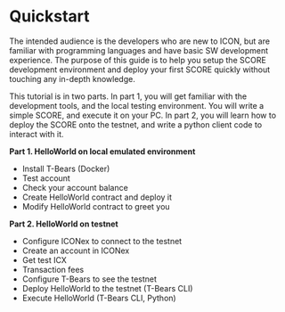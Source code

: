# Quickstart

The intended audience is the developers who are new to ICON, but are familiar with programming languages and have basic SW development experience. The purpose of this guide is to help you setup the SCORE development environment and deploy your first SCORE quickly without touching any in-depth knowledge.

This tutorial is in two parts. In part 1, you will get familiar with the development tools, and the local testing environment. You will write a simple SCORE, and execute it on your PC. In part 2, you will learn how to deploy the SCORE onto the testnet, and write a python client code to interact with it.

**Part 1. HelloWorld on local emulated environment**

* Install T-Bears \(Docker\)
* Test account
* Check your account balance
* Create HelloWorld contract and deploy it
* Modify HelloWorld contract to greet you

**Part 2. HelloWorld on testnet**

* Configure ICONex to connect to the testnet
* Create an account in ICONex
* Get test ICX
* Transaction fees
* Configure T-Bears to see the testnet
* Deploy HelloWorld to the testnet \(T-Bears CLI\)
* Execute HelloWorld \(T-Bears CLI, Python\)

